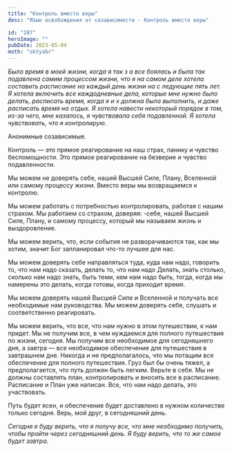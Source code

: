 ```yaml
---
title: "Контроль вместо веры"
desc: "Язык освобождения от созависимости - Контроль вместо веры"

id: "287"
heroImage: ""
pubDate: 2023-05-04
moth: "oktyabr"
---
```


_Было_ _время_ _в_ _моей_ _жизни,_ _когда_ _я_ _так_ _з_ _а_ _все_ _боялась_
_и_ _была_ _так_ _подавлена_ _самим_ _процессом_ _жизни,_ _что_ _я_ _на_
_самом_ _деле_ _хотела_ _составить_ _расписание_ _на_ _каждый_ _день_ _жизни_
_на_ _с_ _ледующие_ _пять_ _лет._ _Я_ _хотела_ _включить_ _все_ _каждодневные_
_дела,_ _которые_ _мне_ _нужно_ _было_ _делать,_ _расписать_ _время,_ _когда_
_я_ _и_ _х_ _должна_ _была_ _выполнить,_ _и_ _даже_ _расписать_ _время_ _на_
_отдых._ _Я_ _хотела_ _навести_ _некоторый_ _порядок_ _в_ _том,_ _из-за_
_чего,_ _мне_ _казалось,_ _я_ _чувствовала_ _себя_ _подавленной._ _Я_ _хотела_
_чувствовать,_ _что_ _я_ _контролирую._

Анонимные созависимые.

Контроль — это прямое реагирование на наш страх, панику и чувство
беспомощности. Это прямое реагирование на безверие и чувство подавленности.

Мы можем не доверять себе, нашей Высшей Силе, Плану, Вселенной или самому
процессу жизни. Вместо веры мы возвращаемся к контролю.

Мы можем работать с потребностью контролировать, работая с нашим страхом. Мы
работаем со страхом, доверяя: -себе, нашей Высшей Силе, Плану, и самому
процессу, который мы называем жизнь и выздоровление.

Мы можем верить, что, если события не разворачиваются так, как мы хотим,
значит Бог запланировал что-то лучшее для нас.

Мы можем доверять себе направляться туда, куда нам надо, говорить то, что нам
надо сказать, делать то, что нам надо Делать, знать столько, сколько нам надо
знать, быть теми, кем нам надо быть, тогда, когда мы намерены это делать,
когда готовы, когда приходит время.

Мы можем доверять нашей Высшей Силе и Вселенной и получать все необходимые нам
руководства. Мы можем доверять себе, слушать и соответственно реагировать.

Мы можем верить, что все, что нам нужно в этом путешествии, к нам придет. Мы
не получим все, в чем нуждаемся для полного путешествия по жизни, сегодня. Мы
получим все необходимое для сегодняшнего дня, а завтра — все необходимое
обеспечение для путешествия в завтрашнем дне. Никогда и не предполагалось, что
мы потащим все обеспечение для полного путешествия. Груз был бы очень тяжел, а
предполагается, что путь должен быть легким. Верьте в себя. Мы не должны
составлять план, контролировать и вносить все в расписание. Расписание и План
уже написан. Все, что нам надо делать, это участвовать.

Путь будет ясен, и обеспечение будет доставлено в нужном количестве только
сегодня. Верь, мой друг, в сегодняшний день.

_Сегодня_ _я_ _буду_ _верить,_ _что_ _я_ _получу_ _все,_ _что_ _мне_
_необходимо_ _получить,_ _чтобы_ _пройти_ _через_ _сегодняшний_ _день._ _Я_
_буду_ _верить,_ _что_ _то_ _же_ _самое_ _будет_ _завтра._

